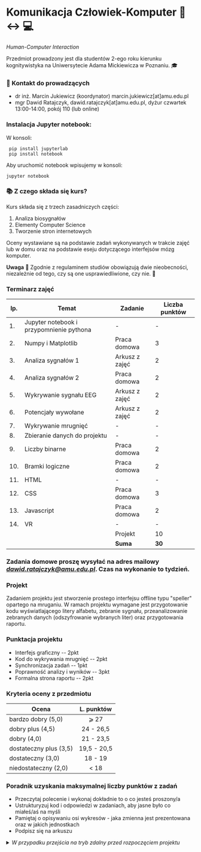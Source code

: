 # Komunikacja Człowiek-Komputer :walking: :left_right_arrow: :computer:

*Human-Computer Interaction*


Przedmiot prowadzony jest dla studentów 2-ego roku kierunku kognitywistyka na Uniwersytecie Adama Mickiewicza w Poznaniu. :mortar_board:

### :e-mail: Kontakt do prowadzących

 * dr inż. Marcin Jukiewicz (koordynator) marcin.jukiewicz[at]amu.edu.pl
 * mgr Dawid Ratajczyk, dawid.ratajczyk[at]amu.edu.pl, dyżur czwartek 13:00-14:00, pokój 110 (lub online)

### Instalacja Jupyter notebook:
W konsoli:
```
 pip install jupyterlab
 pip install notebook
```
Aby uruchomić notebook wpisujemy w konsoli:
```
jupyter notebook
```

### :books: Z czego składa się kurs?

Kurs składa się z trzech zasadniczych części:
 1. Analiza biosygnałów
 2. Elementy Computer Science
 3. Tworzenie stron internetowych


Oceny wystawiane są na podstawie zadań wykonywanych w trakcie zajęć lub w domu oraz na podstawie eseju dotyczącego interfejsów mózg komputer.




 **Uwaga** :office: Zgodnie z regulaminem studiów obowiązują dwie nieobecności, niezależnie od tego, czy są one usprawiedliwione, czy nie. :blue_book:

### Terminarz zajęć
| lp. | Temat | Zadanie | Liczba punktów |						
| --- |	------- | ------- | ----------- |					
|1.|	Jupyter notebook i przypomnienie pythona	|	-	|	-	|
|2.|	Numpy i Matplotlib	|	Praca domowa	|	3	|
|3.|	Analiza sygnałów 1	|	Arkusz z zajęć	|	2	|
|4.|	Analiza sygnałów 2	|	Praca domowa	|	2	|
|5.|	Wykrywanie sygnału EEG 	|	Arkusz z zajęć	|	2	|
|6.|	Potencjały wywołane	|	Arkusz z zajęć	|	2	|
|7.| Wykrywanie mrugnięć | - | - |
|8.|	Zbieranie danych do projektu	|	-	|	-	|
|9.|	Liczby binarne 	|	Praca domowa	|	2	|
|10.|	Bramki logiczne	|	Praca domowa	|	2	|
|11.|	HTML	|	-	|	-	|
|12.|	CSS	|	Praca domowa	|	3	|
|13.|	Javascript	|	Praca domowa	|	2	|
|14.|	VR	|	-	|	-	|
|   |	 	| Projekt | 10 |
|  	|	 	| **Suma** | **30** |


### Zadania domowe proszę wysyłać na adres mailowy *dawid.ratajczyk@amu.edu.pl*. Czas na wykonanie to tydzień. 



### Projekt
Zadaniem projektu jest stworzenie prostego interfejsu offline typu "speller" opartego na mruganiu. W ramach projektu wymagane jest przygotowanie kodu wyświatlającego litery alfabetu, zebranie sygnału, przeanalizowanie zebranych danych (odszyfrowanie wybranych liter) oraz przygotowania raportu. 

### Punktacja projektu
* Interfejs graficzny -- 2pkt
* Kod do wykrywania mrugnięć -- 2pkt
* Synchronizacja zadań -- 1pkt
* Poprawność analizy i wyników -- 3pkt
* Formalna strona raportu -- 2pkt

### Kryteria oceny z przedmiotu

| Ocena | L. punktów |
|------------------------|:---------:|
| bardzo dobry (5,0)     | ⩾ 27    |
| dobry plus (4,5)       | 24 - 26,5 |
| dobry (4,0)            |  21 - 23,5  |
| dostateczny plus (3,5) | 19,5 - 20,5 |
| dostateczny (3,0)      | 18 - 19 |
| niedostateczny (2,0)   | < 18   |


### Poradnik uzyskania maksymalnej liczby punktów z zadań 
* Przeczytaj polecenie i wykonaj dokładnie to o co jesteś proszony/a
* Ustrukturyzuj kod i odpowiedzi w zadaniach, aby jasne było co miałeś/aś na myśli
* Pamiętaj o opisywaniu osi wykresów - jaka zmienna jest prezentowana oraz w jakich jednostkach
* Podpisz się na arkuszu 

<details>
 <summary><i>W przypadku przejścia na tryb zdalny przed rozpoczęciem projektu</i></summary>
 
 ## Esej zamiast projektu
 
### Temat eseju

Proponowany temat eseju dotyczy możliwych problemów i korzyści urządzenia do interfejsów mózg-komputer, ale może to być dowolny temat związany z komunikacją człowiek-komputer. Na indywidualne spotkanie (zajęcia 8) dotyczące konkretnego tematu eseju proszę przygotować zarys pomysłu w punktach. Objętość: 2-3 strony razem z bibliografią. Tekst powinien mieć formę tekstu naukowego - zawierać hipotezy lub pytania i argumentację, oraz odnośniki do prac naukowych (cytowanie APA).

#### Strona formalna eseju
* Objętość: mniej więcej 2-3 strony razem z bibliografią (koniecznie APA)
* Czcionka 11-12, szeryfowa (bezwzględnie nie comic sans :)
* Bez abstraktu
* Na samym początku pracy: temat, imię oraz nazwisko
* Proszę przesłać plik pdf na maila z informacją [KCK esej]
* Polecam latexa
* Przynajmniej jedno odwołanie do publikacji naukowej
* Praca musi zawierać spis literatury *wykorzystanej* w tekście.

Na ocenę eseju będzie składać się: spójność argumentacji, zgodność treści z tematem, wykorzystanie właściwych źródeł, poprawność językowa, spełnienie kryteriów formalnych. 

</details>

